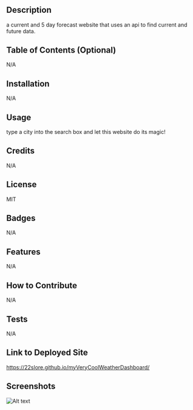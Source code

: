 # <myVeryCoolWeatherDashboard>

## Description

a current and 5 day forecast website that uses an api to find current and future data. 

## Table of Contents (Optional)

N/A

## Installation

N/A

## Usage

type a city into the search box and let this website do its magic!


## Credits

N/A

## License

MIT

## Badges

N/A

## Features

N/A

## How to Contribute

N/A

## Tests

N/A

## Link to Deployed Site

https://22slore.github.io/myVeryCoolWeatherDashboard/

## Screenshots

![Alt text](relative%20C:\Users\Spenc\Desktop\weathersnip.JPG?raw=true "Title")


